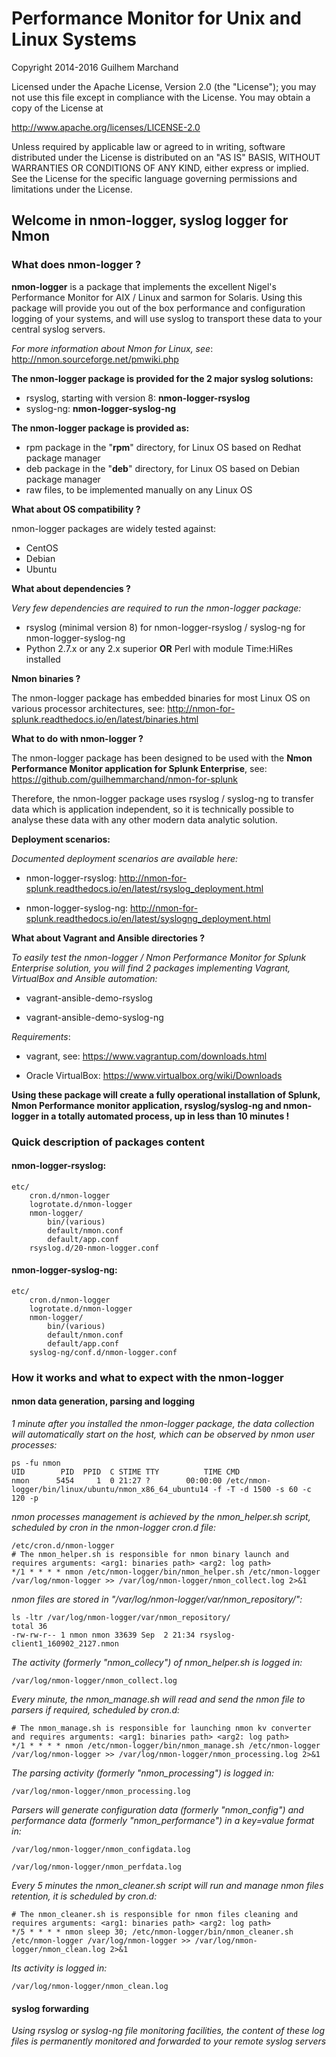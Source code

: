 # Performance Monitor for Unix and Linux Systems

Copyright 2014-2016 Guilhem Marchand

Licensed under the Apache License, Version 2.0 (the "License");
you may not use this file except in compliance with the License.
You may obtain a copy of the License at

http://www.apache.org/licenses/LICENSE-2.0

Unless required by applicable law or agreed to in writing, software
distributed under the License is distributed on an "AS IS" BASIS,
WITHOUT WARRANTIES OR CONDITIONS OF ANY KIND, either express or implied.
See the License for the specific language governing permissions and
limitations under the License.

## Welcome in nmon-logger, syslog logger for Nmon

### What does nmon-logger ?

**nmon-logger** is a package that implements the excellent Nigel's Performance Monitor for AIX / Linux and sarmon for Solaris.
Using this package will provide you out of the box performance and configuration logging of your systems, and will use syslog to transport these data to your central syslog servers.

*For more information about Nmon for Linux, see*: http://nmon.sourceforge.net/pmwiki.php

**The nmon-logger package is provided for the 2 major syslog solutions:**

* rsyslog, starting with version 8: **nmon-logger-rsyslog**
* syslog-ng: **nmon-logger-syslog-ng**

**The nmon-logger package is provided as:**

* rpm package in the "**rpm**" directory, for Linux OS based on Redhat package manager
* deb package in the "**deb**" directory, for Linux OS based on Debian package manager
* raw files, to be implemented manually on any Linux OS

**What about OS compatibility ?**

nmon-logger packages are widely tested against:

* CentOS
* Debian
* Ubuntu

**What about dependencies ?**

*Very few dependencies are required to run the nmon-logger package:*

* rsyslog (minimal version 8) for nmon-logger-rsyslog / syslog-ng for nmon-logger-syslog-ng
* Python 2.7.x or any 2.x superior **OR** Perl with module Time:HiRes installed

**Nmon binaries ?**

The nmon-logger package has embedded binaries for most Linux OS on various processor architectures, see: http://nmon-for-splunk.readthedocs.io/en/latest/binaries.html

**What to do with nmon-logger ?**

The nmon-logger package has been designed to be used with the **Nmon Performance Monitor application for Splunk Enterprise**, see: https://github.com/guilhemmarchand/nmon-for-splunk

Therefore, the nmon-logger package uses rsyslog / syslog-ng to transfer data which is application independent, so it is technically possible to analyse these data with any other modern data analytic solution.

**Deployment scenarios:**

*Documented deployment scenarios are available here:*

* nmon-logger-rsyslog: http://nmon-for-splunk.readthedocs.io/en/latest/rsyslog_deployment.html

* nmon-logger-syslog-ng: http://nmon-for-splunk.readthedocs.io/en/latest/syslogng_deployment.html

**What about Vagrant and Ansible directories ?**

*To easily test the nmon-logger / Nmon Performance Monitor for Splunk Enterprise solution, you will find 2 packages implementing Vagrant, VirtualBox and Ansible automation:*

* vagrant-ansible-demo-rsyslog

* vagrant-ansible-demo-syslog-ng

*Requirements*:

* vagrant, see: https://www.vagrantup.com/downloads.html

* Oracle VirtualBox: https://www.virtualbox.org/wiki/Downloads

**Using these package will create a fully operational installation of Splunk, Nmon Performance monitor application, rsyslog/syslog-ng and nmon-logger in a totally automated process, up in less than 10 minutes !**

### Quick description of packages content

#### nmon-logger-rsyslog:

    etc/
        cron.d/nmon-logger
        logrotate.d/nmon-logger
        nmon-logger/
            bin/(various)
            default/nmon.conf
            default/app.conf
        rsyslog.d/20-nmon-logger.conf

#### nmon-logger-syslog-ng:

    etc/
        cron.d/nmon-logger
        logrotate.d/nmon-logger
        nmon-logger/
            bin/(various)
            default/nmon.conf
            default/app.conf
        syslog-ng/conf.d/nmon-logger.conf

### How it works and what to expect with the nmon-logger

#### nmon data generation, parsing and logging

*1 minute after you installed the nmon-logger package, the data collection will automatically start on the host, which can be observed by nmon user processes:*

    ps -fu nmon
    UID        PID  PPID  C STIME TTY          TIME CMD
    nmon      5454     1  0 21:27 ?        00:00:00 /etc/nmon-logger/bin/linux/ubuntu/nmon_x86_64_ubuntu14 -f -T -d 1500 -s 60 -c 120 -p

*nmon processes management is achieved by the nmon_helper.sh script, scheduled by cron in the nmon-logger cron.d file:*
 
    /etc/cron.d/nmon-logger 
    # The nmon_helper.sh is responsible for nmon binary launch and requires arguments: <arg1: binaries path> <arg2: log path>
    */1 * * * * nmon /etc/nmon-logger/bin/nmon_helper.sh /etc/nmon-logger /var/log/nmon-logger >> /var/log/nmon-logger/nmon_collect.log 2>&1

*nmon files are stored in "/var/log/nmon-logger/var/nmon_repository/":*
 
    ls -ltr /var/log/nmon-logger/var/nmon_repository/
    total 36
    -rw-rw-r-- 1 nmon nmon 33639 Sep  2 21:34 rsyslog-client1_160902_2127.nmon

*The activity (formerly "nmon_collecy") of nmon_helper.sh is logged in:*

    /var/log/nmon-logger/nmon_collect.log
 
*Every minute, the nmon_manage.sh will read and send the nmon file to parsers if required, scheduled by cron.d:*

    # The nmon_manage.sh is responsible for launching nmon kv converter and requires arguments: <arg1: binaries path> <arg2: log path>
    */1 * * * * nmon /etc/nmon-logger/bin/nmon_manage.sh /etc/nmon-logger /var/log/nmon-logger >> /var/log/nmon-logger/nmon_processing.log 2>&1

*The parsing activity (formerly "nmon_processing") is logged in:*
 
    /var/log/nmon-logger/nmon_processing.log
 
*Parsers will generate configuration data (formerly "nmon_config") and performance data (formerly "nmon_performance") in a key=value format in:*

    /var/log/nmon-logger/nmon_configdata.log

    /var/log/nmon-logger/nmon_perfdata.log

*Every 5 minutes the nmon_cleaner.sh script will run and manage nmon files retention, it is scheduled by cron.d:*

    # The nmon_cleaner.sh is responsible for nmon files cleaning and requires arguments: <arg1: binaries path> <arg2: log path>
    */5 * * * * nmon sleep 30; /etc/nmon-logger/bin/nmon_cleaner.sh /etc/nmon-logger /var/log/nmon-logger >> /var/log/nmon-logger/nmon_clean.log 2>&1

*Its activity is logged in:*

    /var/log/nmon-logger/nmon_clean.log

#### syslog forwarding

*Using rsyslog or syslog-ng file monitoring facilities, the content of these log files is permanently monitored and forwarded to your remote syslog servers*







